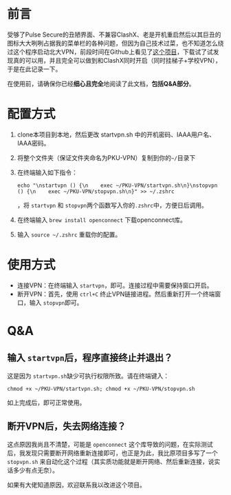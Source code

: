 # 前言

受够了Pulse Secure的丑陋界面、不兼容ClashX、老是开机重启然后以其巨丑的图标大大咧咧占据我的菜单栏的各种问题，但因为自己技术过菜，也不知道怎么绕过这个程序启动北大VPN，前段时间在Github上看见了[这个项目](https://github.com/PKUfudawei/pkuvpn/)，下载试了试发现真的可以用，并且完全可以做到和ClashX同时开启（同时挂梯子+学校VPN），于是在此记录一下。

在使用前，请确保你已经**细心且完全**地阅读了此文档，**包括Q&A部分**。

# 配置方式

1. clone本项目到本地，然后更改 startvpn.sh 中的开机密码、IAAA用户名、IAAA密码。

2. 将整个文件夹（保证文件夹命名为PKU-VPN）复制到你的`~/`目录下

3. 在终端输入如下指令：

   ```shell
   echo "\nstartvpn () {\n    exec ~/PKU-VPN/startvpn.sh\n}\nstopvpn () {\n    exec ~/PKU-VPN/stopvpn.sh\n}" >> ~/.zshrc
   ```

   ，将 `startvpn` 和 `stopvpn`两个函数写入你的`.zshrc`中，方便日后调用。

4. 在终端输入 `brew install openconnect` 下载openconnect库。

4. 输入 `source ~/.zshrc` 重载你的配置。



# 使用方式

* 连接VPN：在终端输入 `startvpn`，即可。连接过程中需要保持窗口开启。
* 断开VPN：首先，使用 `ctrl+C` 终止VPN链接进程。然后重新打开一个终端窗口，输入 `stopvpn`即可。

# Q&A

## 输入 `startvpn`后，程序直接终止并退出？

这是因为 `startvpn.sh`缺少可执行权限所致。请在终端键入：

```shell
chmod +x ~/PKU-VPN/startvpn.sh; chmod +x ~/PKU-VPN/stopvpn.sh
```

如上完成后，即可正常使用。

## 断开VPN后，失去网络连接？

这点原因我尚且不清楚，可能是 `openconnect` 这个库导致的问题，在实际测试后，我发现只需要断开网络重新连接即可，也正是为此，我比原项目多写了一个 `stopvpn.sh` 来自动化这个过程（其实质功能就是断开网络、然后重新连接，说实话多少有点无奈）。

如果有大佬知道原因，欢迎联系我以改进这个项目。